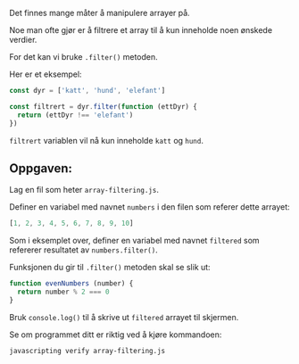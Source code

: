 Det finnes mange måter å manipulere arrayer på.

Noe man ofte gjør er å filtrere et array til å kun inneholde noen ønskede verdier.

For det kan vi bruke `.filter()` metoden.

Her er et eksempel:

```js
const dyr = ['katt', 'hund', 'elefant']

const filtrert = dyr.filter(function (ettDyr) {
  return (ettDyr !== 'elefant')
})
```
`filtrert` variablen vil nå kun inneholde `katt` og `hund`.

## Oppgaven:

Lag en fil som heter `array-filtering.js`.

Definer en variabel med navnet `numbers` i den filen som referer dette arrayet:

```js
[1, 2, 3, 4, 5, 6, 7, 8, 9, 10]
```

Som i eksemplet over, definer en variabel med navnet `filtered` som refererer resultatet av `numbers.filter()`.

Funksjonen du gir til `.filter()` metoden skal se slik ut:

```js
function evenNumbers (number) {
  return number % 2 === 0
}
```

Bruk `console.log()` til å skrive ut `filtered` arrayet til skjermen.

Se om programmet ditt er riktig ved å kjøre kommandoen:

```bash
javascripting verify array-filtering.js
```
